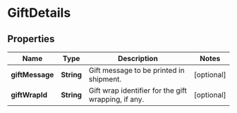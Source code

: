 
# GiftDetails

## Properties
Name | Type | Description | Notes
------------ | ------------- | ------------- | -------------
**giftMessage** | **String** | Gift message to be printed in shipment. |  [optional]
**giftWrapId** | **String** | Gift wrap identifier for the gift wrapping, if any. |  [optional]



